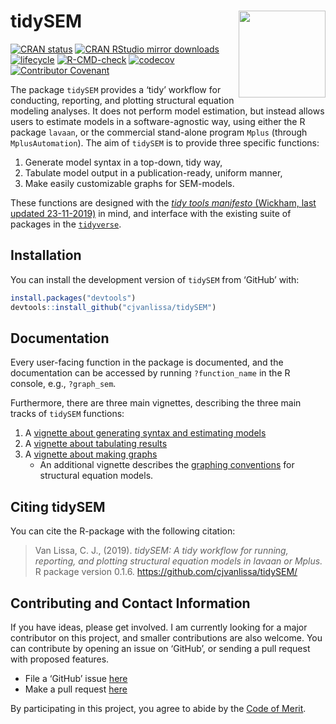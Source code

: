 
<!-- README.md is generated from README.Rmd. Please edit that file -->

# tidySEM <a href='https://github.com/cjvanlissa/tidySEM'><img src='https://github.com/cjvanlissa/tidySEM/raw/master/docs/badge.png' align="right" height="139" /></a>

[![CRAN
status](https://www.r-pkg.org/badges/version/tidySEM)](https://cran.r-project.org/package=tidySEM)
[![CRAN RStudio mirror
downloads](https://cranlogs.r-pkg.org/badges/grand-total/tidySEM?color=blue)](https://r-pkg.org/pkg/tidySEM)
[![lifecycle](https://img.shields.io/badge/lifecycle-maturing-blue.svg)](https://lifecycle.r-lib.org/articles/stages.html#maturing)
[![R-CMD-check](https://github.com/cjvanlissa/tidySEM/workflows/R-CMD-check/badge.svg)](https://github.com/cjvanlissa/tidySEM/actions)
[![codecov](https://codecov.io/gh/cjvanlissa/tidySEM/branch/master/graph/badge.svg?token=0GfxUZIC9r)](https://codecov.io/gh/cjvanlissa/tidySEM)
[![Contributor
Covenant](https://img.shields.io/badge/Contributor%20Covenant-v2.0%20adopted-ff69b4.svg)](https://www.contributor-covenant.org/version/2/0/code_of_conduct.html)
<!--[![Code of Merit](https://img.shields.io/badge/Code%20%20of%20Merit-adopted-ff69b4.svg)](https://codeofmerit.org/CODE_OF_CONDUCT.md)-->

The package `tidySEM` provides a ‘tidy’ workflow for conducting,
reporting, and plotting structural equation modeling analyses. It does
not perform model estimation, but instead allows users to estimate
models in a software-agnostic way, using either the R package `lavaan`,
or the commercial stand-alone program `Mplus` (through
`MplusAutomation`). The aim of `tidySEM` is to provide three specific
functions:

1.  Generate model syntax in a top-down, tidy way,
2.  Tabulate model output in a publication-ready, uniform manner,
3.  Make easily customizable graphs for SEM-models.

These functions are designed with the [*tidy tools manifesto* (Wickham,
last updated
23-11-2019)](https://tidyverse.tidyverse.org/articles/manifesto.html) in
mind, and interface with the existing suite of packages in the
[`tidyverse`](https://tidyverse.tidyverse.org/).

## Installation

<!--You can install tidySEM from CRAN with:


```r
install.packages("tidySEM")
```
-->

You can install the development version of `tidySEM` from ‘GitHub’ with:

``` r
install.packages("devtools")
devtools::install_github("cjvanlissa/tidySEM")
```

## Documentation

Every user-facing function in the package is documented, and the
documentation can be accessed by running `?function_name` in the R
console, e.g., `?graph_sem`.

Furthermore, there are three main vignettes, describing the three main
tracks of `tidySEM` functions:

1.  A [vignette about generating syntax and estimating
    models](https://cjvanlissa.github.io/tidySEM/articles/Generating_syntax.html)
2.  A [vignette about tabulating
    results](https://cjvanlissa.github.io/tidySEM/articles/Tabulating_results.html)
3.  A [vignette about making
    graphs](https://cjvanlissa.github.io/tidySEM/articles/Plotting_graphs.html)
      - An additional vignette describes the [graphing
        conventions](https://cjvanlissa.github.io/tidySEM/articles/sem_graph.html)
        for structural equation models.

## Citing tidySEM

You can cite the R-package with the following citation:

> Van Lissa, C. J., (2019). *tidySEM: A tidy workflow for running,
> reporting, and plotting structural equation models in lavaan or
> Mplus.* R package version 0.1.6.
> <https://github.com/cjvanlissa/tidySEM/>

## Contributing and Contact Information

If you have ideas, please get involved. I am currently looking for a
major contributor on this project, and smaller contributions are also
welcome. You can contribute by opening an issue on ‘GitHub’, or sending
a pull request with proposed features.

  - File a ‘GitHub’ issue [here](https://github.com/cjvanlissa/tidySEM)
  - Make a pull request
    [here](https://github.com/cjvanlissa/tidySEM/pulls)

By participating in this project, you agree to abide by the [Code of
Merit](https://codeofmerit.org/CODE_OF_CONDUCT.md).
